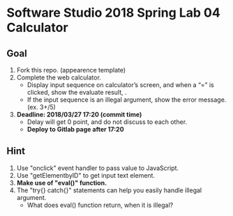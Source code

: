 # Software Studio 2018 Spring Lab 04 Calculator

## Goal
1. Fork this repo. (appearence template)
2. Complete the web calculator.
    * Display input sequence on calculator’s screen, and when a “=” is clicked, show the evaluate result, .
    * If the input sequence is an illegal argument, show the error message. (ex. 3+/5)
3. **Deadline: 2018/03/27 17:20 (commit time)**
    * Delay will get 0 point, and do not discuss to each other.
    * **Deploy to Gitlab page after 17:20**

## Hint
1. Use "onclick" event handler to pass value to JavaScript.
2. Use "getElementbyID" to get input text element. 
3. **Make use of "eval()" function.**
4. The "try{} catch{}" statements can help you easily handle illegal argument.
    * What does eval() function return, when it is illegal?


